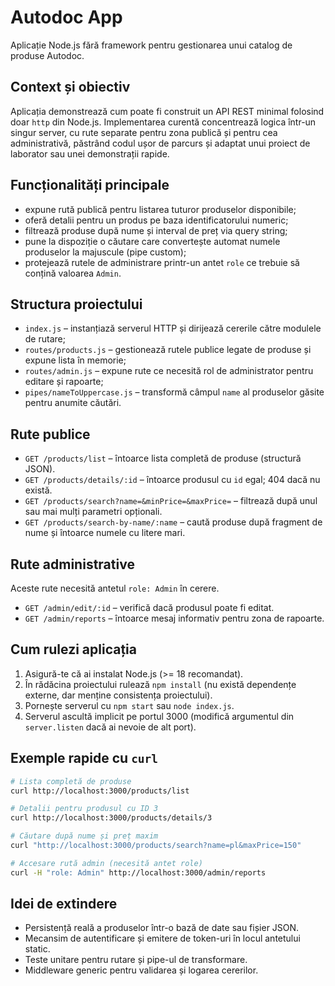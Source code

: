 # Autodoc App
Aplicație Node.js fără framework pentru gestionarea unui catalog de produse Autodoc.

## Context și obiectiv
Aplicația demonstrează cum poate fi construit un API REST minimal folosind doar `http` din Node.js. Implementarea curentă concentrează logica într-un singur server, cu rute separate pentru zona publică și pentru cea administrativă, păstrând codul ușor de parcurs și adaptat unui proiect de laborator sau unei demonstrații rapide.

## Funcționalități principale
- expune rută publică pentru listarea tuturor produselor disponibile;
- oferă detalii pentru un produs pe baza identificatorului numeric;
- filtrează produse după nume și interval de preț via query string;
- pune la dispoziție o căutare care convertește automat numele produselor la majuscule (pipe custom);
- protejează rutele de administrare printr-un antet `role` ce trebuie să conțină valoarea `Admin`.

## Structura proiectului
- `index.js` – instanțiază serverul HTTP și dirijează cererile către modulele de rutare;
- `routes/products.js` – gestionează rutele publice legate de produse și expune lista în memorie;
- `routes/admin.js` – expune rute ce necesită rol de administrator pentru editare și rapoarte;
- `pipes/nameToUppercase.js` – transformă câmpul `name` al produselor găsite pentru anumite căutări.

## Rute publice
- `GET /products/list` – întoarce lista completă de produse (structură JSON).
- `GET /products/details/:id` – întoarce produsul cu `id` egal; 404 dacă nu există.
- `GET /products/search?name=&minPrice=&maxPrice=` – filtrează după unul sau mai mulți parametri opționali.
- `GET /products/search-by-name/:name` – caută produse după fragment de nume și întoarce numele cu litere mari.

## Rute administrative
Aceste rute necesită antetul `role: Admin` în cerere.
- `GET /admin/edit/:id` – verifică dacă produsul poate fi editat.
- `GET /admin/reports` – întoarce mesaj informativ pentru zona de rapoarte.

## Cum rulezi aplicația
1. Asigură-te că ai instalat Node.js (>= 18 recomandat).
2. În rădăcina proiectului rulează `npm install` (nu există dependențe externe, dar menține consistența proiectului).
3. Pornește serverul cu `npm start` sau `node index.js`.
4. Serverul ascultă implicit pe portul 3000 (modifică argumentul din `server.listen` dacă ai nevoie de alt port).

## Exemple rapide cu `curl`
```bash
# Lista completă de produse
curl http://localhost:3000/products/list

# Detalii pentru produsul cu ID 3
curl http://localhost:3000/products/details/3

# Căutare după nume și preț maxim
curl "http://localhost:3000/products/search?name=pl&maxPrice=150"

# Accesare rută admin (necesită antet role)
curl -H "role: Admin" http://localhost:3000/admin/reports
```

## Idei de extindere
- Persistență reală a produselor într-o bază de date sau fișier JSON.
- Mecansim de autentificare și emitere de token-uri în locul antetului static.
- Teste unitare pentru rutare și pipe-ul de transformare.
- Middleware generic pentru validarea și logarea cererilor.
